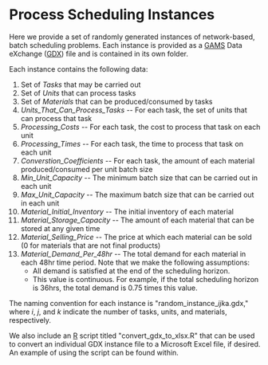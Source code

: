 
# Process Scheduling Instances

Here we provide a set of randomly generated instances of network-based, batch scheduling problems. Each instance is provided as a [GAMS](https://www.gams.com/) Data eXchange ([GDX](https://www.gams.com/latest/docs/UG_GDX.html#:~:text=A%20GDX%20file%20is%20a,model%20using%20different%20parameters%20etc.)) file and is contained in its own folder. 

Each instance contains the following data:

1. Set of *Tasks* that may be carried out
2. Set of *Units* that can process tasks
3. Set of *Materials* that can be produced/consumed by tasks
4. *Units_That_Can_Process_Tasks* -- For each task, the set of units that can process that task
5. *Processing_Costs* --  For each task, the cost to process that task on each unit
6. *Processing_Times* --  For each task, the time to process that task on each unit
7. *Converstion_Coefficients* --  For each task, the amount of each material produced/consumed per unit batch size
8. *Min_Unit_Capacity* -- The minimum batch size that can be carried out in each unit
9. *Max_Unit_Capacity* -- The maximum batch size that can be carried out in each unit
10. *Material_Initial_Inventory* -- The initial inventory of each material
11. *Material_Storage_Capacity* -- The amount of each material that can be stored at any given time
12. *Material_Selling_Price* -- The price at which each material can be sold (0 for materials that are not final products)
13. *Material_Demand_Per_48hr*  -- The total demand for each material in each 48hr time period. Note that we make the following assumptions:
    - All demand is satisfied at the end of the scheduling horizon.
    - This value is continuous. For example, if the total scheduling horizon is 36hrs, the total demand is 0.75 times this value.
    
The naming convention for each instance is "random_instance_*i*_*j*_*k*a.gdx," where *i*, *j*, and *k* indicate the number of tasks, units, and materials, respectively.

We also include an [R](https://cran.r-project.org/) script titled "convert_gdx_to_xlsx.R" that can be used to convert an individual GDX instance file to a Microsoft Excel file, if desired. An example of using the script can be found within.
